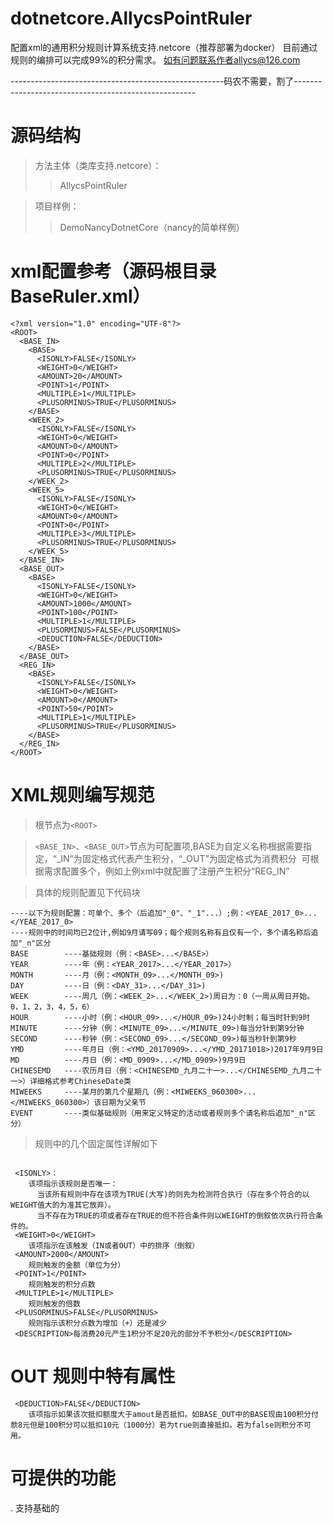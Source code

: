 # dotnetcore.AllycsPointRuler
配置xml的通用积分规则计算系统支持.netcore（推荐部署为docker）
目前通过规则的编排可以完成99%的积分需求。
如有问题联系作者allycs@126.com

-----------------------------------------------------码农不需要，割了-----------------------------------------------------

# 源码结构
> 方法主体（类库支持.netcore）：
>> AllycsPointRuler

> 项目样例：
>> DemoNancyDotnetCore（nancy的简单样例）

# xml配置参考（源码根目录BaseRuler.xml）

```
<?xml version="1.0" encoding="UTF-8"?>
<ROOT>
  <BASE_IN>
    <BASE>
      <ISONLY>FALSE</ISONLY>
      <WEIGHT>0</WEIGHT>
      <AMOUNT>20</AMOUNT>
      <POINT>1</POINT>
      <MULTIPLE>1</MULTIPLE>
      <PLUSORMINUS>TRUE</PLUSORMINUS>
    </BASE>
    <WEEK_2>
      <ISONLY>FALSE</ISONLY>
      <WEIGHT>0</WEIGHT>
      <AMOUNT>0</AMOUNT>
      <POINT>0</POINT>
      <MULTIPLE>2</MULTIPLE>
      <PLUSORMINUS>TRUE</PLUSORMINUS>
    </WEEK_2>
    <WEEK_5>
      <ISONLY>FALSE</ISONLY>
      <WEIGHT>0</WEIGHT>
      <AMOUNT>0</AMOUNT>
      <POINT>0</POINT>
      <MULTIPLE>3</MULTIPLE>
      <PLUSORMINUS>TRUE</PLUSORMINUS>
    </WEEK_5>
  </BASE_IN>
  <BASE_OUT>
    <BASE>
      <ISONLY>FALSE</ISONLY>
      <WEIGHT>0</WEIGHT>
      <AMOUNT>1000</AMOUNT>
      <POINT>100</POINT>
      <MULTIPLE>1</MULTIPLE>
      <PLUSORMINUS>FALSE</PLUSORMINUS>
      <DEDUCTION>FALSE</DEDUCTION>
    </BASE>
  </BASE_OUT>
  <REG_IN>
    <BASE>
      <ISONLY>FALSE</ISONLY>
      <WEIGHT>0</WEIGHT>
      <AMOUNT>0</AMOUNT>
      <POINT>50</POINT>
      <MULTIPLE>1</MULTIPLE>
      <PLUSORMINUS>TRUE</PLUSORMINUS>
    </BASE>
  </REG_IN>
</ROOT>
```
# XML规则编写规范
> 根节点为`<ROOT>`

> `<BASE_IN>`、`<BASE_OUT>`节点为可配置项,BASE为自定义名称根据需要指定，“_IN”为固定格式代表产生积分，“_OUT”为固定格式为消费积分
  可根据需求配置多个，例如上例xml中就配置了注册产生积分“REG_IN”
  
> 具体的规则配置见下代码块
```
----以下为规则配置：可单个、多个（后追加"_0"、"_1"...）;例：<YEAE_2017_0>...</YEAE_2017_0>
----规则中的时间均已2位计,例如9月请写09；每个规则名称有且仅有一个，多个请名称后追加"_n"区分
BASE        ----基础规则（例：<BASE>...</BASE>）
YEAR        ----年（例：<YEAR_2017>...</YEAR_2017>）
MONTH       ----月（例：<MONTH_09>...</MONTH_09>) 
DAY         ----日（例：<DAY_31>...</DAY_31>)
WEEK        ----周几（例：<WEEK_2>...</WEEK_2>)周日为：0（一周从周日开始。0，1，2，3，4，5，6）
HOUR        ----小时（例：<HOUR_09>...</HOUR_09>)24小时制；每当时针到9时
MINUTE      ----分钟（例：<MINUTE_09>...</MINUTE_09>)每当分针到第9分钟
SECOND      ----秒钟（例：<SECOND_09>...</SECOND_09>)每当秒针到第9秒
YMD         ----年月日（例：<YMD_20170909>...</YMD_20171018>)2017年9月9日
MD          ----月日（例：<MD_0909>...</MD_0909>)9月9日
CHINESEMD   ----农历月日（例：<CHINESEMD_九月二十一>...</CHINESEMD_九月二十一>）详细格式参考ChineseDate类
MIWEEKS     ----某月的第几个星期几（例：<MIWEEKS_060300>...</MIWEEKS_060300>）该日期为父亲节
EVENT       ----类似基础规则（用来定义特定的活动或者规则多个请名称后追加"_n"区分）
```
> 规则中的几个固定属性详解如下
```

 <ISONLY>：
    该项指示该规则是否唯一：
      当该所有规则中存在该项为TRUE(大写)的则先为检测符合执行（存在多个符合的以WEIGHT值大的为准其它放弃）。
      当不存在为TRUE的项或者存在TRUE的但不符合条件则以WEIGHT的倒叙依次执行符合条件的。
 <WEIGHT>0</WEIGHT>
    该项指示在该触发（IN或者OUT）中的排序（倒叙）
 <AMOUNT>2000</AMOUNT>
    规则触发的金额（单位为分）
 <POINT>1</POINT>
    规则触发的积分点数
 <MULTIPLE>1</MULTIPLE>
    规则触发的倍数
 <PLUSORMINUS>FALSE</PLUSORMINUS>
    规则指示该积分点数为增加（+）还是减少
 <DESCRIPTION>每消费20元产生1积分不足20元的部分不予积分</DESCRIPTION>
```
# OUT 规则中特有属性
```
 <DEDUCTION>FALSE</DEDUCTION>
    该项指示如果该次抵扣额度大于amout是否抵扣。如BASE_OUT中的BASE现由100积分付款8元但是100积分可以抵扣10元（1000分）若为true则直接抵扣。若为false则积分不可用。
```
# 可提供的功能
. 支持基础的
